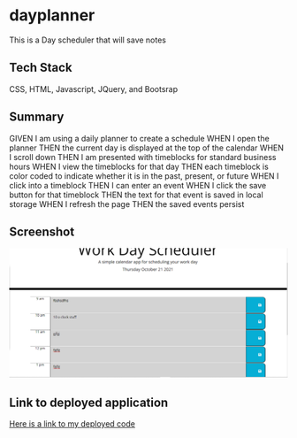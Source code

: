 # dayplanner
This is a Day scheduler that will save notes
<br>

## Tech Stack

CSS, HTML, Javascript, JQuery, and Bootsrap

## Summary
GIVEN I am using a daily planner to create a schedule
WHEN I open the planner
THEN the current day is displayed at the top of the calendar
WHEN I scroll down
THEN I am presented with timeblocks for standard business hours
WHEN I view the timeblocks for that day
THEN each timeblock is color coded to indicate whether it is in the past, present, or future
WHEN I click into a timeblock
THEN I can enter an event
WHEN I click the save button for that timeblock
THEN the text for that event is saved in local storage
WHEN I refresh the page
THEN the saved events persist

## Screenshot


![day planner](./Assets/screenshot.png)


## Link to deployed application


[Here is a link to my deployed code](https://wmerrill01.github.io/codequiz/)